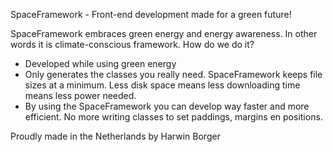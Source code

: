 SpaceFramework - Front-end development made for a green future!

SpaceFramework embraces green energy and energy awareness. In other words it is climate-conscious framework. How do we do it?
- Developed while using green energy
- Only generates the classes you really need. SpaceFramework keeps file sizes at a minimum. Less disk space means less downloading time means less power needed. 
- By using the SpaceFramework you can develop way faster and more efficient. No more writing classes to set paddings, margins en positions. 

Proudly made in the Netherlands by Harwin Borger
